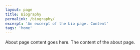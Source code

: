 ```yaml
---
layout: page
title: Biography
permalink: /biography/
excerpt: 'An excerpt of the bio page. Content'
tags: 'home'
---
```


About page content goes here. The content of the about page.




